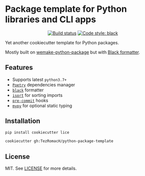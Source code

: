 # Package template for Python libraries and CLI apps

<div align="center">

[![Build status](https://github.com/TezRomacH/python-package-template/workflows/test/badge.svg?branch=master&event=push)](https://github.com/TezRomacH/python-package-template/actions?query=workflow%3Atest)
[![Code style: black](https://img.shields.io/badge/code%20style-black-000000.svg)](https://github.com/psf/black)

</div>

Yet another cookiecutter template for Python packages.

Mostly built on [wemake-python-package](https://github.com/wemake-services/wemake-python-package) but with [Black formatter](https://github.com/psf/black).

## Features

- Supports latest `python3.7+`
- [`Poetry`](https://github.com/python-poetry/poetry) dependencies manager
- [`black`](https://github.com/psf/black) formatter
- [`isort`](https://github.com/timothycrosley/isort) for sorting imports
- [`pre-commit`](https://pre-commit.com/) hooks
- [`mypy`](https://mypy.readthedocs.io) for optional static typing

## Installation

```bash
pip install cookiecutter lice
```

```bash
cookiecutter gh:TezRomacH/python-package-template
```

## License

MIT. See [LICENSE](https://github.com/TezRomacH/python-package-template/blob/master/LICENCE) for more details.

